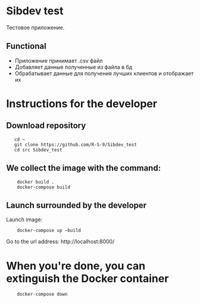 # Sibdev test
Тестовое приложение.

## Functional
* Приложение принимает .csv файл
* Добавляет данные полученные из файла в бд
* Обрабатывает данные для получения лучших клиентов и отображает их

# Instructions for the developer
## Download repository
 ```
    cd ~
    git clone https://github.com/R-S-9/Sibdev_test
    cd src Sibdev_test
 ```

## We collect the image with the command:
```
    docker build .
    docker-compose build
```

## Launch surrounded by the developer
Launch image:
```
    docker-compose up —build
```
Go to the url address: http://localhost:8000/

# When you're done, you can extinguish the Docker container
```
    docker-compose down
```